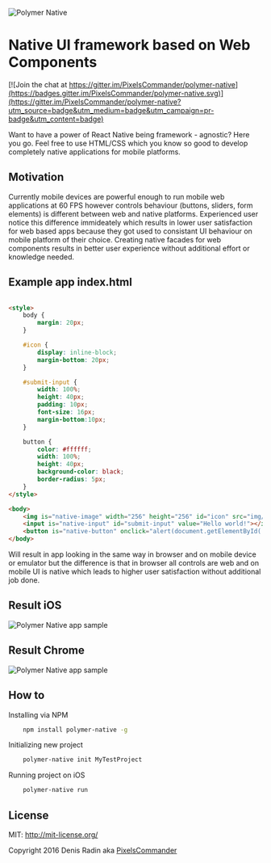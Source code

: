 ![Polymer Native](https://github.com/PixelsCommander/polymer-native/blob/master/figures/logo.png?raw=true)

Native UI framework based on Web Components
===========================================

[![Join the chat at https://gitter.im/PixelsCommander/polymer-native](https://badges.gitter.im/PixelsCommander/polymer-native.svg)](https://gitter.im/PixelsCommander/polymer-native?utm_source=badge&utm_medium=badge&utm_campaign=pr-badge&utm_content=badge)

Want to have a power of React Native being framework - agnostic? Here you go. Feel free to use HTML/CSS which you know so good to develop completely native applications for mobile platforms.

Motivation
----------
Currently mobile devices are powerful enough to run mobile web applications at 60 FPS however controls behaviour (buttons, sliders, form elements) is different between web and native platforms. Experienced user notice this difference immideately which results in lower user satisfaction for web based apps because they got used to consistant UI behaviour on mobile platform of their choice. Creating native facades for web components results in better user experience without additional effort or knowledge needed.

Example app index.html
----------------------

```html

<style>
    body {
        margin: 20px;
    }

    #icon {
        display: inline-block;
        margin-bottom: 20px;
    }

    #submit-input {
        width: 100%;
        height: 40px;
        padding: 10px;
        font-size: 16px;
        margin-bottom:10px;
    }

    button {
        color: #ffffff;
        width: 100%;
        height: 40px;
        background-color: black;
        border-radius: 5px;
    }
</style>

<body>
    <img is="native-image" width="256" height="256" id="icon" src="img/lenna.png"></img>
    <input is="native-input" id="submit-input" value="Hello world!"></input>
    <button is="native-button" onclick="alert(document.getElementById('submit-input').value);">Alert input value</button>
</body>
```

Will result in app looking in the same way in browser and on mobile device or emulator but the difference is that in browser all controls are web and on mobile UI is native which leads to higher user satisfaction without additional job done.

Result iOS
-------------
![Polymer Native app sample](https://github.com/PixelsCommander/polymer-native/blob/master/figures/app-screen.png?raw=true)

Result Chrome
-------------
![Polymer Native app sample](https://github.com/PixelsCommander/polymer-native/blob/master/figures/app-screen-browser.png?raw=true)


How to
------

Installing via NPM

```bash
    npm install polymer-native -g
```

Initializing new project

```bash
    polymer-native init MyTestProject
```

Running project on iOS

```bash
    polymer-native run
```

License
-------
MIT: http://mit-license.org/

Copyright 2016 Denis Radin aka [PixelsCommander](http://pixelscommander.com)
